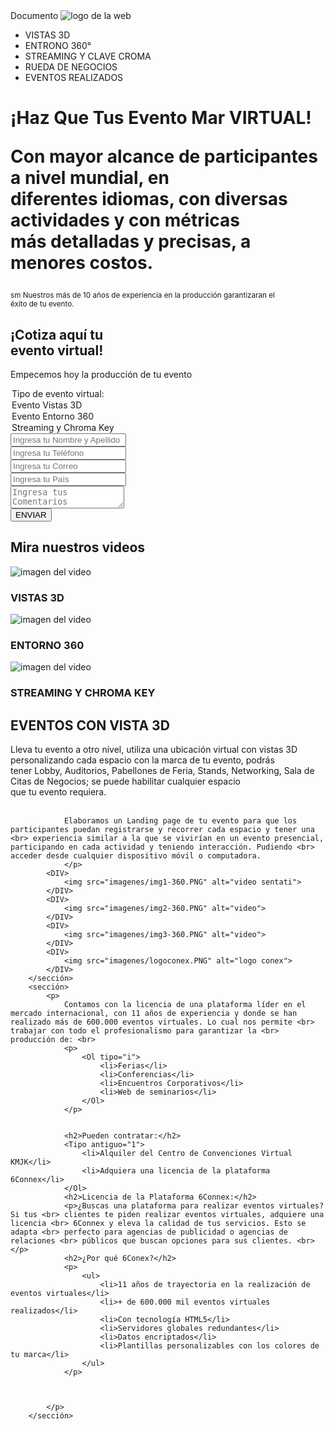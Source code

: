 <!DOCTYPEhtml>
<html lang="es">
<cabeza>
    <juego de caracteres meta="UTF-8">
    <meta http-equiv="X-UA-Compatible" content="IE=edge">
    <meta name="viewport" content="width=, initial-scale=1.0">
    <título>Documento</título>
</cabeza>
<cuerpo>
        <encabezado>
            <img src="imagenes/MobH.png" alt="logo de la web">
            <navegación>
                <ul>
                    <li>VISTAS 3D</li>
                    <li>ENTRONO 360°</li>
                    <li>STREAMING Y CLAVE CROMA</li>
                    <li>RUEDA DE NEGOCIOS</li>
                    <li>EVENTOS REALIZADOS</li>
                </ul>
            </nav>
        </encabezado>
        <SECCIÓN>
            <DIv>
                <H1>
                    ¡Haz Que Tus Evento Mar <strong>VIRTUAL</strong>!
                    <p>Con mayor alcance de participantes a nivel mundial, en <br> diferentes idiomas, con diversas actividades y con métricas <br> más detalladas y precisas, a menores costos. </p>
                </H1>
                <small>sm Nuestros más de 10 años de experiencia en la producción garantizaran el <br> éxito de tu evento.</small>
            </DIv>
        </SECCIÓN>
        <sección>
            <forma acción="">
                <div>
                    <h2>¡Cotiza aquí tu <br><b>evento virtual!</b></h2>
                    <p>Empecemos hoy la producción de tu evento</p>
                </div>
                <div>
                    <seleccione nombre="" id="">
                        <option value="" seleccionado inhabilitado oculto>Tipo de evento virtual:</option>
                        <option value="">Evento Vistas 3D</option>
                        <option value="">Evento Entorno 360</option>
                        <option value="">Streaming y Chroma Key</option>
                    </seleccionar>
                </div>
                <div>
                    <input type="text" name="" id="" placeholder="Ingresa tu Nombre y Apellido">
                </div>
                <div>
                    <input type="number" name="" id="" placeholder="Ingresa tu Teléfono">
                </div>
                <div>
                    <input type="email" name="" id="" placeholder="Ingresa tu Correo">
                </div>
                <div>
                    <input type="text" name="" id="" placeholder="Ingresa tu País">
                </div>
                <div>
                    <textarea name="" id="" placeholder="Ingresa tus Comentarios"></textarea>
                </div>
                <div>
                    <button type="enviar">ENVIAR</button>
                </div>
            </formulario>
        </sección>
        <sección>
            <!--L las imagenes fueron cortadas-->
            <h2>Mira nuestros videos</h2>
            <div>
                <img src="imagenes/imgvidkmjk.PNG" alt="imagen del video"> <h3>VISTAS 3D</h3>
            </div>
            <div>
                <img src="imagenes/IMGENT360KMJK.PNG" alt="imagen del video"> <h3>ENTORNO 360</h3>
            </div>
            <div>
                <img src="imagenes/imgkmjk3.PNG" alt="imagen del video"> <h3>STREAMING Y CHROMA KEY</h3>
            </div>
        </sección>
        <sección>
            <h2>
                EVENTOS CON VISTA 3D
            </h2>
            <p>Lleva tu evento a otro nivel, utiliza una ubicación virtual con vistas 3D personalizando cada espacio con la marca de tu evento, podrás <br> tener Lobby, Auditorios, Pabellones de Feria, Stands, Networking, Sala de Citas de Negocios; se puede habilitar cualquier espacio <br> que tu evento requiera. <br>
                <br>

                Elaboramos un Landing page de tu evento para que los participantes puedan registrarse y recorrer cada espacio y tener una <br> experiencia similar a la que se vivirían en un evento presencial, participando en cada actividad y teniendo interacción. Pudiendo <br> acceder desde cualquier dispositivo móvil o computadora.
                </p>
            <DIV>
                <img src="imagenes/img1-360.PNG" alt="video sentati">
            </DIV>
            <DIV>
                <img src="imagenes/img2-360.PNG" alt="video">
            </DIV>
            <DIV>
                <img src="imagenes/img3-360.PNG" alt="video">
            </DIV>
            <DIV>
                <img src="imagenes/logoconex.PNG" alt="logo conex">
            </DIV>
        </sección>
        <sección>
            <p>
                Contamos con la licencia de una plataforma líder en el mercado internacional, con 11 años de experiencia y donde se han realizado más de 600.000 eventos virtuales. Lo cual nos permite <br> trabajar con todo el profesionalismo para garantizar la <br> producción de: <br>
                <p>
                    <Ol tipo="i">
                        <li>Ferias</li>
                        <li>Conferencias</li>
                        <li>Encuentros Corporativos</li>
                        <li>Web de seminarios</li>
                    </Ol>
                </p>
               
            
                <h2>Pueden contratar:</h2>
                <Tipo antiguo="1">
                    <li>Alquiler del Centro de Convenciones Virtual KMJK</li>
                    <li>Adquiera una licencia de la plataforma 6Connex</li>
                </Ol>
                <h2>Licencia de la Plataforma 6Connex:</h2>
                <p>¿Buscas una plataforma para realizar eventos virtuales? Si tus <br> clientes te piden realizar eventos virtuales, adquiere una licencia <br> 6Connex y eleva la calidad de tus servicios. Esto se adapta <br> perfecto para agencias de publicidad o agencias de relaciones <br> públicos que buscan opciones para sus clientes. <br> </p>
                <h2>¿Por qué 6Conex?</h2>
                <p>
                    <ul>
                        <li>11 años de trayectoria en la realización de eventos virtuales</li>
                        <li>+ de 600.000 mil eventos virtuales realizados</li>
                        <li>Con tecnología HTML5</li>
                        <li>Servidores globales redundantes</li>
                        <li>Datos encriptados</li>
                        <li>Plantillas personalizables con los colores de tu marca</li>
                    </ul>
                </p>

            

            </p>
        </sección>
</cuerpo>
</html>
